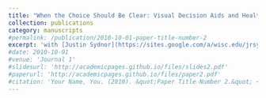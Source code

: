 ```yaml
---
title: "When the Choice Should Be Clear: Visual Decision Aids and Health Insurance Selection"
collection: publications
category: manuscripts
#permalink: /publication/2010-10-01-paper-title-number-2
excerpt: 'with [Justin Sydnor](https://sites.google.com/a/wisc.edu/jrsydnor/) and [Anya Samek](https://anyasamek.com/)'
#date: 2010-10-01
#venue: 'Journal 1'
#slidesurl: 'http://academicpages.github.io/files/slides2.pdf'
#paperurl: 'http://academicpages.github.io/files/paper2.pdf'
#citation: 'Your Name, You. (2010). &quot;Paper Title Number 2.&quot; <i>Journal 1</i>. 1(2).'
---
```


